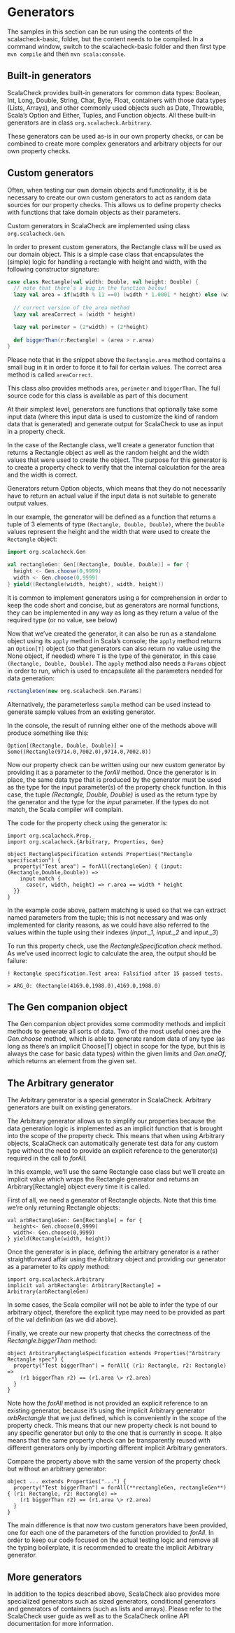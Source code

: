 <span id="_Toc300926419" class="anchor"><span id="_Toc188339615" class="anchor"></span></span>Generators
========================================================================================================

<span id="_Toc300926420" class="anchor"><span id="_Toc301262003" class="anchor"></span></span>The samples in this section can be run using the contents of the scalacheck-basic, folder, but the content needs to be compiled. In a command window, switch to the scalacheck-basic folder and then first type ```mvn compile``` and then ```mvn scala:console```.

<span id="_Toc308702056" class="anchor"><span id="_Toc188339616" class="anchor"></span></span>Built-in generators
-----------------------------------------------------------------------------------------------------------------

ScalaCheck provides built-in generators for common data types: Boolean, Int, Long, Double, String, Char, Byte, Float, containers with those data types (Lists, Arrays), and other commonly used objects such as Date, Throwable, Scala’s Option and Either, Tuples, and Function objects. All these built-in generators are in class ```org.scalacheck.Arbitrary```.

These generators can be used as-is in our own property checks, or can be combined to create more complex generators and arbitrary objects for our own property checks.

<span id="_Toc308702057" class="anchor"><span id="_Toc188339617" class="anchor"></span></span>Custom generators
---------------------------------------------------------------------------------------------------------------

Often, when testing our own domain objects and functionality, it is be necessary to create our own custom generators to act as random data sources for our property checks. This allows us to define property checks with functions that take domain objects as their parameters.

Custom generators in ScalaCheck are implemented using class ```org.scalacheck.Gen```.

In order to present custom generators, the Rectangle class will be used as our domain object. This is a simple case class that encapsulates the (simple) logic for handling a rectangle with height and width, with the following constructor signature:

```scala
case class Rectangle(val width: Double, val height: Double) {
  // note that there’s a bug in the function below!
  lazy val area = if(width % 11 ==0) (width * 1.0001 * height) else (width * height)
  
  // correct version of the area method
  lazy val areaCorrect = (width * height)

  lazy val perimeter = (2*width) + (2*height)
  
  def biggerThan(r:Rectangle) = (area > r.area)
}
```

Please note that in the snippet above the ```Rectangle.area``` method contains a small bug in it in order to force it to fail for certain values. The correct area method is called ```areaCorrect```.

This class also provides methods ```area```, ```perimeter``` and ```biggerThan```. The full source code for this class is available as part of this document

At their simplest level, generators are functions that optionally take some input data (where this input data is used to customize the kind of random data that is generated) and generate output for ScalaCheck to use as input in a property check.

In the case of the Rectangle class, we’ll create a generator function that returns a Rectangle object as well as the random height and the width values that were used to create the object. The purpose for this generator is to create a property check to verify that the internal calculation for the area and the width is correct.

Generators return Option objects, which means that they do not necessarily have to return an actual value if the input data is not suitable to generate output values.

In our example, the generator will be defined as a function that returns a tuple of 3 elements of type ```(Rectangle, Double, Double)```, where the ```Double``` values represent the height and the width that were used to create the ```Rectangle``` object:

```scala
import org.scalacheck.Gen

val rectangleGen: Gen[(Rectangle, Double, Double)] = for {
  height <- Gen.choose(0,9999)
  width <- Gen.choose(0,9999)
} yield((Rectangle(width, height), width, height))
```

It is common to implement generators using a for comprehension in order to keep the code short and concise, but as generators are normal functions, they can be implemented in any way as long as they return a value of the required type (or no value, see below)

Now that we’ve created the generator, it can also be run as a standalone object using its ```apply``` method in Scala’s console; the ```apply``` method returns an ```Option[T]``` object (so that generators can also return no value using the None object, if needed) where ```T``` is the type of the generator, in this case ```(Rectangle, Double, Double)```. The ```apply``` method also needs a ```Params``` object in order to run, which is used to encapsulate all the parameters needed for data generation:

```scala
rectangleGen(new org.scalacheck.Gen.Params)
```

Alternatively, the parameterless ```sample``` method can be used instead to generate sample values from an existing generator.

In the console, the result of running either one of the methods above will produce something like this:

```
Option[(Rectangle, Double, Double)] = Some((Rectangle(9714.0,7002.0),9714.0,7002.0))
```

Now our property check can be written using our new custom generator by providing it as a parameter to the *forAll* method. Once the generator is in place, the same data type that is produced by the generator must be used as the type for the input parameter(s) of the property check function. In this case, the tuple *(Rectangle, Double, Double)* is used as the return type by the generator and the type for the *input* parameter. If the types do not match, the Scala compiler will complain.

The code for the property check using the generator is:

```
import org.scalacheck.Prop._
import org.scalacheck.{Arbitrary, Properties, Gen}

object RectangleSpecification extends Properties("Rectangle specification") {
  property("Test area") = forAll(rectangleGen) { (input: (Rectangle,Double,Double)) =>
    input match {
      case(r, width, height) => r.area == width * height
  }}
}
```

In the example code above, pattern matching is used so that we can extract named parameters from the tuple; this is not necessary and was only implemented for clarity reasons, as we could have also referred to the values within the tuple using their indexes (*input._1*, *input._2* and *input._3*)

To run this property check, use the *RectangleSpecification.check* method. As we’ve used incorrect logic to calculate the area, the output should be failure:

```
! Rectangle specification.Test area: Falsified after 15 passed tests.

> ARG_0: (Rectangle(4169.0,1988.0),4169.0,1988.0)
```

<span id="_Toc300926421" class="anchor"><span id="_Toc301262004" class="anchor"><span id="_Toc308702058" class="anchor"><span id="_Toc188339618" class="anchor"></span></span></span></span>The Gen companion object
--------------------------------------------------------------------------------------------------------------------------------------------------------------------------------------------------------------------

The Gen companion object provides some commodity methods and implicit methods to generate all sorts of data. Two of the most useful ones are the *Gen.choose* method, which is able to generate random data of any type (as long as there’s an implicit Choose[T] object in scope for the type, but this is always the case for basic data types) within the given limits and *Gen.oneOf*, which returns an element from the given set.

<span id="_Toc300926422" class="anchor"><span id="_Toc301262005" class="anchor"><span id="_Toc308702059" class="anchor"><span id="_Toc188339619" class="anchor"></span></span></span></span>The Arbitrary generator
-------------------------------------------------------------------------------------------------------------------------------------------------------------------------------------------------------------------

The Arbitrary generator is a special generator in ScalaCheck. Arbitrary generators are built on existing generators.

The Arbitrary generator allows us to simplify our properties because the data generation logic is implemented as an implicit function that is brought into the scope of the property check. This means that when using Arbitrary objects, ScalaCheck can automatically generate test data for any custom type without the need to provide an explicit reference to the generator(s) required in the call to *forAll*.

In this example, we’ll use the same Rectangle case class but we’ll create an implicit value which wraps the Rectangle generator and returns an Arbitrary[Rectangle] object every time it is called.

First of all, we need a generator of Rectangle objects. Note that this time we’re only returning Rectangle objects:

```
val arbRectangleGen: Gen[Rectangle] = for {
  height<- Gen.choose(0,9999)
  width<- Gen.choose(0,9999)
} yield(Rectangle(width, height))
```

Once the generator is in place, defining the arbitrary generator is a rather straightforward affair using the Arbitrary object and providing our generator as a parameter to its *apply* method:

```
import org.scalacheck.Arbitrary
implicit val arbRectangle: Arbitrary[Rectangle] = Arbitrary(arbRectangleGen)
```

In some cases, the Scala compiler will not be able to infer the type of our arbitrary object, therefore the explicit type may need to be provided as part of the val definition (as we did above).

Finally, we create our new property that checks the correctness of the *Rectangle.biggerThan* method:

```
object ArbitraryRectangleSpecification extends Properties("Arbitrary Rectangle spec") {
  property("Test biggerThan") = forAll{ (r1: Rectangle, r2: Rectangle) =>
    (r1 biggerThan r2) == (r1.area \> r2.area)
  }
}
```

Note how the *forAll* method is not provided an explicit reference to an existing generator, because it’s using the implicit Arbitrary generator *arbRectangle* that we just defined, which is conveniently in the scope of the property check. This means that our new property check is not bound to any specific generator but only to the one that is currently in scope. It also means that the same property check can be transparently reused with different generators only by importing different implicit Arbitrary generators.

Compare the property above with the same version of the property check but without an arbitrary generator:

```
object ... extends Properties("...") {
  property("Test biggerThan") = forAll(**rectangleGen, rectangleGen**){ (r1: Rectangle, r2: Rectangle) =>
    (r1 biggerThan r2) == (r1.area \> r2.area)
  }
}
```

The main difference is that now two custom generators have been provided, one for each one of the parameters of the function provided to *forAll*. In order to keep our code focused on the actual testing logic and remove all the typing boilerplate, it is recommended to create the implicit Arbitrary generator.

<span id="_Toc300926423" class="anchor"><span id="_Toc301262006" class="anchor"><span id="_Toc308702060" class="anchor"><span id="_Toc188339620" class="anchor"></span></span></span></span>More generators
-----------------------------------------------------------------------------------------------------------------------------------------------------------------------------------------------------------

In addition to the topics described above, ScalaCheck also provides more specialized generators such as sized generators, conditional generators and generators of containers (such as lists and arrays). Please refer to the ScalaCheck user guide as well as to the ScalaCheck online API documentation for more information.

